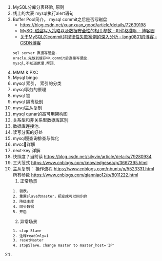 1. MySQL分库分表经验, 原则
2. 线上的大表 mysql执行alert语句
3. Buffer Pool简介， mysql commit之后是否写磁盘
    * https://blog.csdn.net/xuanxuan_good/article/details/72639198
    * [MySQL磁盘写入策略以及数据安全性的相关参数 - 叮伱格斐呃 - 博客园](https://www.cnblogs.com/dannylinux/p/9828800.html)
    * [关于MySQL的commit非规律性失败案例的深入分析 - long0801的博客 - CSDN博客](https://blog.csdn.net/long0801/article/details/77123696)
    ```
    sql server 直接写硬盘.
    oracle,先放到缓存中,commit后直接写硬盘.
    mysql,不知道原理,帮顶.
    ```
4. MMM & PXC
5. Mysql bingo
6. mysql 索引， 索引的分类
7. mysql事务的原理
8. mysql 锁
9. mysql 隔离级别
10. mysql主从复制
11. mysql qunar的高可用架构图
12. 关系型和非关系型数据库区别
13. 数据库连接池.
14. 读写分离的好处
15. mysql慢查询排查与优化
16. mvcc详解
17. next-key 详解
18. 快照度？当前读
 https://blog.csdn.net/silyvin/article/details/79280934
19. 三大范式
 https://www.cnblogs.com/knowledgesea/p/3667395.html
20. 主从复制：
    操作流程 https://www.cnblogs.com/nbuntu/p/5523331.html
    所有参数 https://www.cnblogs.com/qianniao12/p/8011222.html
    1. 正常场景
      ```
      1. 锁表，
      2. 重置slave为master，把变成可以同步的
      3. 降级主库
      4. 同步数据
      5. 开启
      ```
    2. 异常场景
      ```
      1. stop Slave
      2. 注释readOnly=1
      3. resetMaster
      4. stopSlave，change master to master_host='IP'
      ```
21.
